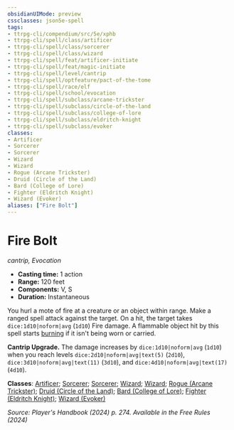 ```yaml
---
obsidianUIMode: preview
cssclasses: json5e-spell
tags:
- ttrpg-cli/compendium/src/5e/xphb
- ttrpg-cli/spell/class/artificer
- ttrpg-cli/spell/class/sorcerer
- ttrpg-cli/spell/class/wizard
- ttrpg-cli/spell/feat/artificer-initiate
- ttrpg-cli/spell/feat/magic-initiate
- ttrpg-cli/spell/level/cantrip
- ttrpg-cli/spell/optfeature/pact-of-the-tome
- ttrpg-cli/spell/race/elf
- ttrpg-cli/spell/school/evocation
- ttrpg-cli/spell/subclass/arcane-trickster
- ttrpg-cli/spell/subclass/circle-of-the-land
- ttrpg-cli/spell/subclass/college-of-lore
- ttrpg-cli/spell/subclass/eldritch-knight
- ttrpg-cli/spell/subclass/evoker
classes:
- Artificer
- Sorcerer
- Sorcerer
- Wizard
- Wizard
- Rogue (Arcane Trickster)
- Druid (Circle of the Land)
- Bard (College of Lore)
- Fighter (Eldritch Knight)
- Wizard (Evoker)
aliases: ["Fire Bolt"]
---
```

# Fire Bolt
*cantrip, Evocation*  

- **Casting time:** 1 action
- **Range:** 120 feet
- **Components:** V, S
- **Duration:** Instantaneous

You hurl a mote of fire at a creature or an object within range. Make a ranged spell attack against the target. On a hit, the target takes `dice:1d10|noform|avg` (`1d10`) Fire damage. A flammable object hit by this spell starts [burning](3-Compendium/traps-hazards/burning-xphb.md) if it isn't being worn or carried.

**Cantrip Upgrade.** The damage increases by `dice:1d10|noform|avg` (`1d10`) when you reach levels `dice:2d10|noform|avg|text(5)` (`2d10`), `dice:3d10|noform|avg|text(11)` (`3d10`), and `dice:4d10|noform|avg|text(17)` (`4d10`).

**Classes**: [Artificer](list-spells-classes-artificer); [Sorcerer](list-spells-classes-sorcerer); [Sorcerer](list-spells-classes-sorcerer); [Wizard](list-spells-classes-wizard); [Wizard](list-spells-classes-wizard); [Rogue (Arcane Trickster)](list-spells-classes-rogue-xphb-arcane-trickster-xphb); [Druid (Circle of the Land)](list-spells-classes-druid-xphb-circle-of-the-land-xphb); [Bard (College of Lore)](list-spells-classes-bard-xphb-college-of-lore-xphb); [Fighter (Eldritch Knight)](list-spells-classes-fighter-xphb-eldritch-knight-xphb); [Wizard (Evoker)](list-spells-classes-wizard-xphb-evoker-xphb)

*Source: Player's Handbook (2024) p. 274. Available in the Free Rules (2024)*